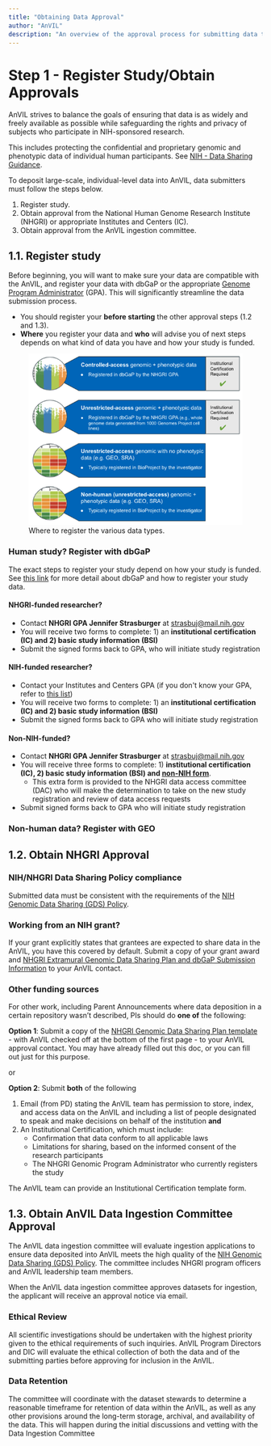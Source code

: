 ```yaml
---
title: "Obtaining Data Approval"
author: "AnVIL"
description: "An overview of the approval process for submitting data to AnVIL."
---
```


# Step 1 - Register Study/Obtain Approvals

<hero>

AnVIL strives to balance the goals of ensuring that data is as widely and freely available as possible while safeguarding the rights and privacy of subjects who participate in NIH-sponsored research.

This includes protecting the confidential and proprietary genomic and phenotypic data of individual human participants. See [NIH - Data Sharing Guidance](https://grants.nih.gov/grants/policy/data_sharing/data_sharing_guidance.htm).

</hero>

To deposit large-scale, individual-level data into AnVIL, data submitters must follow the steps below.

1. Register study.
2. Obtain approval from the National Human Genome Research Institute (NHGRI) or appropriate Institutes and Centers (IC).
3. Obtain approval from the AnVIL ingestion committee.

## 1.1. Register study

Before beginning, you will want to make sure your data are compatible with the AnVIL, and register your data with dbGaP or the appropriate [Genome Program Administrator](https://osp.od.nih.gov/genomic-program-administrators/#:~:text=Genomic%20Program%20Administrators%20(GPAs)%20are,for%20the%20NIH%20GDS%20Policy) (GPA). This will significantly streamline the data submission process.

- You should register your **before starting** the other approval steps (1.2 and 1.3).
- **Where** you register your data and **who** will advise you of next steps depends on what kind of data you have and how your study is funded.

<figure>
<img src="./_images/data-type-registration.png" alt="Where to register different data types."/>
<figure-caption>Where to register the various data types.</figure-caption>
</figure>

### Human study? Register with dbGaP

The exact steps to register your study depend on how your study is funded. See [this link](https://www.ncbi.nlm.nih.gov/projects/gap/cgi-bin/about.cgi) for more detail about dbGaP and how to register your study data.

#### NHGRI-funded researcher?

- Contact **NHGRI GPA Jennifer Strasburger** at [strasbuj@mail.nih.gov](mailto:strasbuj@mail.nih.gov)
- You will receive two forms to complete: 1) an **institutional certification (IC) and 2) basic study information (BSI)**
- Submit the signed forms back to GPA, who will initiate study registration

#### NIH-funded researcher?

- Contact your Institutes and Centers GPA (if you don't know your GPA, refer to [this list](https://osp.od.nih.gov/wp-content/uploads/IC_GPAs.pdf)) 
- You will receive two forms to complete: 1) an **institutional certification (IC) and 2) basic study information (BSI)** 
- Submit the signed forms back to GPA who will initiate study registration

#### Non-NIH-funded?

- Contact **NHGRI GPA Jennifer Strasburger** at [strasbuj@mail.nih.gov](mailto:strasbuj@mail.nih.gov)
- You will receive three forms to complete: 1) **institutional certification (IC), 2) basic study information (BSI) and [non-NIH form](https://www.genome.gov/sites/default/files/media/files/2021-01/ExtramuralNHGRI_DSP_post2021_revised012121.pdf)**. 
  - This extra form is provided to the NHGRI data access committee (DAC) who will make the determination to take on the new study registration and review of data access requests
- Submit signed forms back to GPA who will initiate study registration

### Non-human data? Register with GEO

## 1.2. Obtain NHGRI Approval

### NIH/NHGRI Data Sharing Policy compliance

Submitted data must be consistent with the requirements of the [NIH Genomic Data Sharing (GDS) Policy](https://www.genome.gov/about-nhgri/Policies-Guidance/Genomic-Data-Sharing).

### Working from an NIH grant?

If your grant explicitly states that grantees are expected to share data in the AnVIL, you have this covered by default. Submit a copy of your grant award and [NHGRI Extramural Genomic Data Sharing Plan and dbGaP Submission Information](https://www.genome.gov/sites/default/files/media/files/2021-01/ExtramuralNHGRI_DSP_post2021_revised012121.pdf) to your AnVIL contact.

### Other funding sources

For other work, including Parent Announcements where data deposition in a certain repository wasn’t described, PIs should do **one of** the following:

**Option 1**: Submit a copy of the [NHGRI Genomic Data Sharing Plan template](https://www.genome.gov/sites/default/files/media/files/2021-01/ExtramuralNHGRI_DSP_post2021_revised012121.pdf) - with AnVIL checked off at the bottom of the first page - to your AnVIL approval contact. You may have already filled out this doc, or you can fill out just for this purpose.

or

**Option 2**: Submit **both** of the following

1. Email (from PD) stating the AnVIL team has permission to store, index, and access data on the AnVIL and including a list of people designated to speak and make decisions on behalf of the institution **and**
2. An Institutional Certification, which must include: 
   - Confirmation that data conform to all applicable laws 
   - Limitations for sharing, based on the informed consent of the research participants
   - The NHGRI Genomic Program Administrator who currently registers the study 

The AnVIL team can provide an Institutional Certification template form. 

## 1.3. Obtain AnVIL Data Ingestion Committee Approval

The AnVIL data ingestion committee will evaluate ingestion applications to ensure data deposited into AnVIL meets the high quality of the [NIH Genomic Data Sharing (GDS) Policy](https://www.genome.gov/about-nhgri/Policies-Guidance/Genomic-Data-Sharing). The committee includes NHGRI program officers and AnVIL leadership team members.

When the AnVIL data ingestion committee approves datasets for ingestion, the applicant will receive an approval notice via email.

### Ethical Review

All scientific investigations should be undertaken with the highest priority given to the ethical requirements of such inquiries. AnVIL Program Directors and DIC will evaluate the ethical collection of both the data and of the submitting parties before approving for inclusion in the AnVIL.

### Data Retention

The committee will coordinate with the dataset stewards to determine a reasonable timeframe for retention of data within the AnVIL, as well as any other provisions around the long-term storage, archival, and availability of the data. This will happen during the initial discussions and vetting with the Data Ingestion Committee
